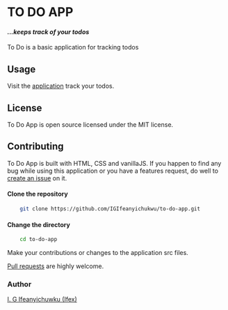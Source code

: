 # TO DO APP

#### _...keeps track of your todos_

To Do is a basic application for tracking todos

## Usage

Visit the [application](https://IGIfeanyichukwu.github.io/to-do-app) track your todos.


## License

To Do App is open source licensed under the MIT license.

## Contributing

To Do App is built with HTML, CSS and vanillaJS. If you happen to find any bug while using this application or you have a features request, do well to [create an issue](https://github.com/IGIfeanyichukwu/to-do-app/issues) on it.

#### Clone the repository 

```bash
    git clone https://github.com/IGIfeanyichukwu/to-do-app.git
```

#### Change the directory

```bash
    cd to-do-app
```


Make your contributions or changes to the application src files.


[Pull requests](https://github.com/IGIfeanyichukwu/to-do-app/pulls) are highly welcome.


### Author
[I. G Ifeanyichuwku (Ifex)](https://ig-ifex.netlify.app)